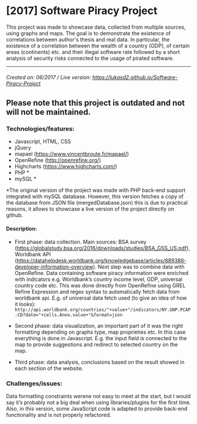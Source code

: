 # [2017] Software Piracy Project

This project was made to showcase data, collected from multiple sources, using graphs and maps. The goal is to demonstrate the existence of correlations between author's thesis and real data. In particular, the existence of a correlation between the wealth of a country (GDP), of certain areas (continents) etc. and their illegal software rate followed by a short analysis of security risks connected to the usage of pirated software.

------------
###### Created on: 06/2017 / Live version: https://lukasd2.github.io/Software-Piracy-Project
**Please note that this project is outdated and not will not be maintained.**
------------
### Technologies/features:

- Javascript, HTML, CSS
- jQuery
- mapael (https://www.vincentbroute.fr/mapael/)
- OpenRefine (http://openrefine.org/)
- Highcharts (https://www.highcharts.com/)
- PHP *
- mySQL *

*The original version of the project was made with PHP back-end support integrated with mySQL database. However, this version fetches a copy of the database from JSON file (mergedDatabase.json) this is due to practical reasons, it allows to showcase a live version of the project directly on github.

#### Description: 

* First phase: data collection.
Main sources: BSA survey (https://globalstudy.bsa.org/2016/downloads/studies/BSA_GSS_US.pdf),
Worldbank API (https://datahelpdesk.worldbank.org/knowledgebase/articles/889386-developer-information-overview).
Next step was to combine data with OpenRefine. Data containing software piracy information were enriched with indicators e.g. Worldbank’s country income level, GDP, universal country code etc. 
This was done directly from OpenRefine using GREL Refine Expression and regex syntax to automatically fetch data from worldbank api. E.g. of universal data fetch used (to give an idea of how it looks): `http://api.worldbank.org/countries/"+value+"/indicators/NY.GNP.PCAP.CD?date="+cells.Anno.value+"&format=json`

* Second phase: data visualization, an important part of it was the right formatting depending on graphs type, map proprieties etc. In this case everything is done in Javascript. E.g. the input field is connected to the map to provide suggestions and redirect to selected country on the map.

* Third phase: data analysis, conclusions based on the result showed in each section of the website.

### Challenges/issues: 

Data formatting constraints werene not easy to meet at the start, but I would say it’s probably not a big deal when using libraries/plugins for the first time. Also, in this version, some JavaScript code is adapted to provide back-end functionality and is not properly refactored.